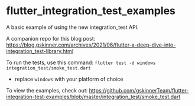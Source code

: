 # flutter_integration_test_examples

A basic example of using the new integration_test API.

A companion repo for this blog post: https://blog.gskinner.com/archives/2021/06/flutter-a-deep-dive-into-integration_test-library.html

To run the tests, use this command: `flutter test -d windows integration_test/smoke_test.dart`
* replace `windows` with your platform of choice

To view the examples, check out: https://github.com/gskinnerTeam/flutter-integration-test-examples/blob/master/integration_test/smoke_test.dart
